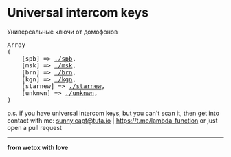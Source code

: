 # Universal intercom keys

Универсальные ключи от домофонов

<pre>
Array
(
    [spb] => <a href="./spb">./spb</a>,
    [msk] => <a href="./msk">./msk</a>,
    [brn] => <a href="./brn">./brn</a>,
    [kgn] => <a href="./kgn">./kgn</a>,
    [starnew] => <a href="./starnew">./starnew</a>,
    [unknwn] => <a href="./unknwn">./unknwn</a>,
)
</pre>

p.s. if you have universal intercom keys, but you can't scan it, then get into contact with me: sunny.capt@tuta.io | https://t.me/lambda_function or just open a pull request

---

__from wetox with love__
